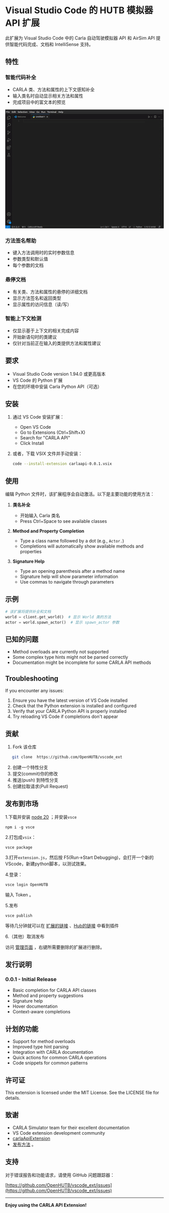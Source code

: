 # Visual Studio Code 的 HUTB 模拟器 API 扩展

此扩展为 Visual Studio Code 中的 Carla 自动驾驶模拟器 API 和 AirSim API 提供智能代码完成、文档和 IntelliSense 支持。

## 特性

### 智能代码补全

- CARLA 类、方法和属性的上下文感知补全
- 输入类名时自动显示相关方法和属性
- 完成项目中的富文本的预览

![Code Completion](images/completion.gif)


### 方法签名帮助

- 键入方法调用时的实时参数信息
- 参数类型和默认值
- 每个参数的文档


### 悬停文档
- 有关类、方法和属性的悬停的详细文档
- 显示方法签名和返回类型
- 显示属性的访问信息（读/写）

### 智能上下文检测
- 仅显示基于上下文的相关完成内容
- 开始新语句时的类建议
- 仅针对当前正在输入的类提供方法和属性建议

## 要求

- Visual Studio Code version 1.94.0 或更高版本
- VS Code 的 Python 扩展
- 在您的环境中安装 Carla Python API（可选）

## 安装

1. 通过 VS Code 安装扩展：
   - Open VS Code
   - Go to Extensions (Ctrl+Shift+X)
   - Search for "CARLA API"
   - Click Install

2. 或者，下载 VSIX 文件并手动安装：
   ```bash
   code --install-extension carlaapi-0.0.1.vsix
   ```

## 使用

编辑 Python 文件时，该扩展程序会自动激活。以下是主要功能的使用方法：

1. **类名补全**
   - 开始输入 Carla 类名
   - Press Ctrl+Space to see available classes
   
2. **Method and Property Completion**
   - Type a class name followed by a dot (e.g., `Actor.`)
   - Completions will automatically show available methods and properties
   
3. **Signature Help**
   - Type an opening parenthesis after a method name
   - Signature help will show parameter information
   - Use commas to navigate through parameters

## 示例

```python
# 该扩展将提供补全和文档
world = client.get_world()  # 显示 World 类的方法
actor = world.spawn_actor()  # 显示 spawn_actor 参数
```

## 已知的问题

- Method overloads are currently not supported
- Some complex type hints might not be parsed correctly
- Documentation might be incomplete for some CARLA API methods

## Troubleshooting

If you encounter any issues:

1. Ensure you have the latest version of VS Code installed
2. Check that the Python extension is installed and configured
3. Verify that your CARLA Python API is properly installed
4. Try reloading VS Code if completions don't appear

## 贡献

1. Fork 该仓库

``` bash
   git clone  https://github.com/OpenHUTB/vscode_ext
```

2. 创建一个特性分支
3. 提交(commit)你的修改
4. 推送(push) 到特性分支
5. 创建拉取请求(Pull Request)

## 发布到市场

1.下载并安装 [node 20](https://nodejs.org/en/download) ；并安装`vsce`
```shell
npm i -g vsce
```

2.打包成`vsix`：
```shell
vsce package
```

3.打开`extension.js`，然后按 F5(Run->Start Debugging)，会打开一个新的VScode，新建python脚本，以测试效果。

4.登录：
```shell
vsce login OpenHUTB
```
输入 Token 。

5.发布
```shell
vsce publish
```

等待几分钟就可以在 [扩展的链接](https://marketplace.visualstudio.com/items?itemName=OpenHUTB.hutbapi) 、[Hub的链接](https://marketplace.visualstudio.com/manage/publishers/OpenHUTB/extensions/hutbapi/hub) 中看到插件


6.（其他）取消发布

访问 [管理页面](https://marketplace.visualstudio.com/manage/) ，右键所需要删除的扩展进行删除。

## 发行说明

### 0.0.1 - Initial Release
- Basic completion for CARLA API classes
- Method and property suggestions
- Signature help
- Hover documentation
- Context-aware completions

## 计划的功能

- Support for method overloads
- Improved type hint parsing
- Integration with CARLA documentation
- Quick actions for common CARLA operations
- Code snippets for common patterns

## 许可证

This extension is licensed under the MIT License. See the LICENSE file for details.

## 致谢

- CARLA Simulator team for their excellent documentation
- VS Code extension development community
- [carlaApiExtension](https://github.com/OpenHUTB/vscode_ext)
- [发布方法](https://juejin.cn/post/7402800227810852900) 。

## 支持

对于错误报告和功能请求，请使用 GitHub 问题跟踪器：

[https://github.com/OpenHUTB/vscode_ext/issues](https://github.com/OpenHUTB/vscode_ext/issues)

---

**Enjoy using the CARLA API Extension!**
